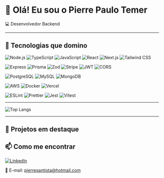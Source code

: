 # 👋 Olá! Eu sou o Pierre Paulo Temer

💻 Desenvolvedor Backend

---

## 🧰 Tecnologias que domino

<!-- linha 1 -->
![Node.js](https://img.shields.io/badge/Node.js-339933?logo=node.js&logoColor=white)
![TypeScript](https://img.shields.io/badge/TypeScript-3178C6?logo=typescript&logoColor=white)
![JavaScript](https://img.shields.io/badge/JavaScript-F7DF1E?logo=javascript&logoColor=000)
![React](https://img.shields.io/badge/React-20232A?logo=react&logoColor=61DAFB)
![Next.js](https://img.shields.io/badge/Next.js-000000?logo=next.js&logoColor=white)
![Tailwind CSS](https://img.shields.io/badge/Tailwind-06B6D4?logo=tailwindcss&logoColor=white)

<!-- linha 2 -->
![Express](https://img.shields.io/badge/Express-000000?logo=express&logoColor=white)
![Prisma](https://img.shields.io/badge/Prisma-2D3748?logo=prisma&logoColor=white)
![Zod](https://img.shields.io/badge/Zod-3E67B1?logo=zod&logoColor=white)
![Stripe](https://img.shields.io/badge/Stripe-635BFF?logo=stripe&logoColor=white)
![JWT](https://img.shields.io/badge/JWT-000?logo=jsonwebtokens&logoColor=white)
![CORS](https://img.shields.io/badge/CORS-2E3440)

<!-- bancos -->
![PostgreSQL](https://img.shields.io/badge/PostgreSQL-4169E1?logo=postgresql&logoColor=white)
![MySQL](https://img.shields.io/badge/MySQL-005C84?logo=mysql&logoColor=white)
![MongoDB](https://img.shields.io/badge/MongoDB-47A248?logo=mongodb&logoColor=white)

<!-- cloud/devops -->
![AWS](https://img.shields.io/badge/AWS-232F3E?logo=amazon-aws&logoColor=white)
![Docker](https://img.shields.io/badge/Docker-2496ED?logo=docker&logoColor=white)
![Vercel](https://img.shields.io/badge/Vercel-000?logo=vercel&logoColor=white)

<!-- qualidade -->
![ESLint](https://img.shields.io/badge/ESLint-4B32C3?logo=eslint&logoColor=white)
![Prettier](https://img.shields.io/badge/Prettier-F7B93E?logo=prettier&logoColor=000)
![Jest](https://img.shields.io/badge/Jest-C21325?logo=jest&logoColor=white)
![Vitest](https://img.shields.io/badge/Vitest-6E9F18?logo=vitest&logoColor=white)

---

![Top Langs](https://github-readme-stats.vercel.app/api/top-langs/?username=pierrepaulo&layout=compact&theme=dark)

---

## 🧩 Projetos em destaque


## 📫 Como me encontrar

[![LinkedIn](https://img.shields.io/badge/-LinkedIn-0A66C2?style=flat-square&logo=linkedin&logoColor=white)](https://www.linkedin.com/in/pierre-paulo-temer-88514a189/)

📧 E-mail: pierresantista@hotmail.com
